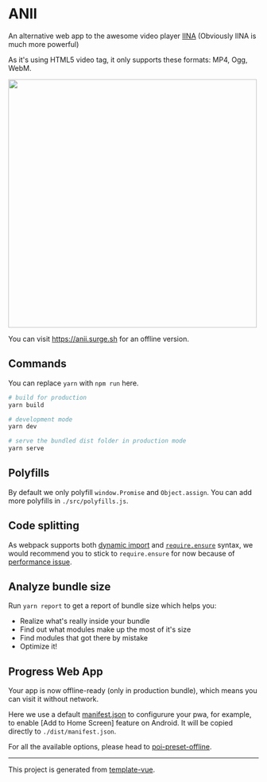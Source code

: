 # ANII

An alternative web app to the awesome video player [IINA](https://lhc70000.github.io/iina/) (Obviously IINA is much more powerful)

As it's using HTML5 video tag, it only supports these formats: MP4, Ogg, WebM.

<a href="http://anii.surge.sh">
  <img 
  width="500"
  src="https://ooo.0o0.ooo/2017/06/02/5931658e1e2fe.png" />
</a>

You can visit https://anii.surge.sh for an offline version.

## Commands

You can replace `yarn` with `npm run` here.

```bash
# build for production
yarn build

# development mode
yarn dev

# serve the bundled dist folder in production mode
yarn serve
```

## Polyfills

By default we only polyfill `window.Promise` and `Object.assign`. You can add more polyfills in `./src/polyfills.js`.

## Code splitting

As webpack supports both [dynamic import](https://webpack.js.org/guides/code-splitting-async/#dynamic-import-import-) and [`require.ensure`](https://webpack.js.org/guides/code-splitting-async/#require-ensure-) syntax, we would recommend you to stick to `require.ensure` for now because of [performance issue](https://github.com/webpack/webpack/issues/4636).

## Analyze bundle size

Run `yarn report` to get a report of bundle size which helps you:

- Realize what's really inside your bundle
- Find out what modules make up the most of it's size
- Find modules that got there by mistake
- Optimize it!


## Progress Web App

Your app is now offline-ready (only in production bundle), which means you can visit it without network.

Here we use a default [manifest.json](./static/manifest.json) to configurure your pwa, for example, to enable [Add to Home Screen] feature on Android. It will be copied directly to `./dist/manifest.json`.


For all the available options, please head to [poi-preset-offline](https://github.com/egoist/poi/tree/master/packages/poi-preset-offline#api).

---

This project is generated from [template-vue](https://github.com/egoist/template-vue).
